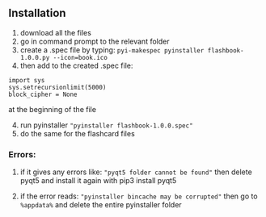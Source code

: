 ## Installation

1. download all the files
1. go in command prompt to the relevant folder
1. create a .spec file by typing: `pyi-makespec pyinstaller flashbook-1.0.0.py --icon=book.ico`
1. then add to the created .spec file:
```
import sys
sys.setrecursionlimit(5000)
block_cipher = None
```
at the beginning of the file

4. run pyinstaller `"pyinstaller flashbook-1.0.0.spec"`  
5. do the same for the flashcard files


### Errors: 

1. if it gives any errors like: `"pyqt5 folder cannot be found"` then delete pyqt5 and install it again with pip3 install pyqt5

1. if the error reads: `"pyinstaller bincache may be corrupted"` then go to `%appdata%` and delete the entire pyinstaller folder
